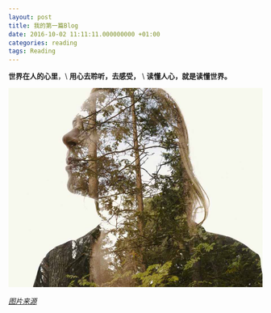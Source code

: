 ```yaml
---
layout: post
title: 我的第一篇Blog
date: 2016-10-02 11:11:11.000000000 +01:00
categories: reading
tags: Reading
---
```


**世界在人的心里**，\\
**用心去聆听，去感受，** \\
**读懂人心，就是读懂世界。**


![ ](/pics/test.jpg )


[*图片来源*](https://www.express.co.uk/pictures/pics/1939/Man-and-nature-meet) 


<!--

<a href="https://www.youtube.com/watch?v=_W5RvymhYlI" target="_blank"><img src="http://img.youtube.com/vi/YOUTUBE_VIDEO_ID_HERE/0.jpg" 
alt="IMAGE ALT TEXT HERE" width="240" height="180" border="10" /></a>

<a href="https://www.youtube.com/watch?v=1GN04W9lJMk"><img src="http://img.youtube.com/vi/YOUTUBE_VIDEO_ID_HERE/0.jpg" 
alt="IMAGE ALT TEXT HERE" width="240" height="180" border="10" /></a>


##read[cmd-markdown](https://www.zybuluo.com/mdeditor)

##read[jekyll-organization](http://jekyll.com.cn/docs/structure/)
-->



